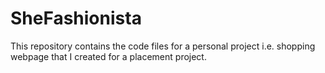 # SheFashionista
This repository contains the code files for a personal project i.e. shopping webpage that I created for a placement project.
